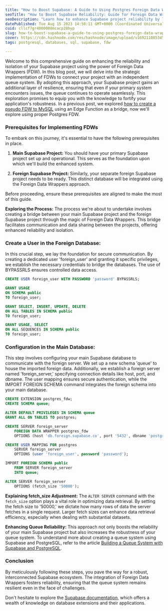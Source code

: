 ```yaml
---
title: "How to Boost Supabase: A Guide to Using Postgres Foreign Data Wrappers"
seoTitle: "How to Boost Supabase Reliability: Guide for Foreign Data Wrappers"
seoDescription: "Learn how to enhance Supabase project reliability by leveraging Foreign Data Wrappers. Discover seamless integration for improved robustness."
datePublished: Tue Aug 15 2023 14:50:11 GMT+0000 (Coordinated Universal Time)
cuid: cllcf7gr4000008mcacp28byp
slug: how-to-boost-supabase-a-guide-to-using-postgres-foreign-data-wrappers
cover: https://cdn.hashnode.com/res/hashnode/image/upload/v1692110853459/cb4bbb06-3e08-4a8d-94b8-431086b95489.png
tags: postgresql, databases, sql, supabase, fdw

---
```


Welcome to this comprehensive guide on enhancing the reliability and isolation of your Supabase project using the power of Foreign Data Wrappers (FDW). In this blog post, we will delve into the strategic implementation of FDWs to connect your project with an independent queue system. By adopting this approach, your Supabase project gains an additional layer of resilience, ensuring that even if your primary system encounters issues, the queue continues to operate seamlessly. This exploration promises to equip you with the knowledge to fortify your application's robustness. In a previous post, we explored [how to create a pseudo FDW to MySQL](https://blog.mansueli.com/mysql-foreign-data-wrapper-supabase-postgresql-edge-functions) using an Edge Function as a bridge, now we'll explore using proper Postgres FDW.

### **Prerequisites for Implementing FDWs**

To embark on this journey, it's essential to have the following prerequisites in place.

1. **Main Supabase Project:** You should have your primary Supabase project set up and operational. This serves as the foundation upon which we'll build the enhanced system.
    
2. **Foreign Supabase Project:** Similarly, your separate foreign Supabase project needs to be ready. This distinct database will be integrated using the Foreign Data Wrappers approach.
    

Before proceeding, ensure these prerequisites are aligned to make the most of this guide.

**Exploring the Process:** The process we're about to undertake involves creating a bridge between your main Supabase project and the foreign Supabase project through the magic of Foreign Data Wrappers. This bridge facilitates communication and data sharing between the projects, offering enhanced reliability and isolation.

### **Create a User in the Foreign Database:**

In this crucial step, we lay the foundation for secure communication. By creating a dedicated user 'foreign\_user' and granting it specific privileges, we establish the necessary credentials to bridge the databases. The use of BYPASSRLS ensures controlled data access.

```sql
CREATE USER foreign_user WITH PASSWORD 'password' BYPASSRLS;

GRANT USAGE 
ON SCHEMA public 
TO foreign_user;

GRANT SELECT, INSERT, UPDATE, DELETE 
ON ALL TABLES IN SCHEMA public 
TO foreign_user;

GRANT USAGE, SELECT 
ON ALL SEQUENCES IN SCHEMA public 
TO foreign_user;
```

### **Configuration in the Main Database:**

This step involves configuring your main Supabase database to communicate with the foreign server. We set up a new schema 'queue' to house the imported foreign data. Additionally, we establish a foreign server named 'foreign\_server,' specifying connection details like host, port, and dbname. The user mapping ensures secure authentication, while the IMPORT FOREIGN SCHEMA command integrates the foreign schema into your main database.

```sql
CREATE EXTENSION postgres_fdw;
CREATE SCHEMA queue;

ALTER DEFAULT PRIVILEGES IN SCHEMA queue
GRANT ALL ON TABLES TO postgres;

CREATE SERVER foreign_server
    FOREIGN DATA WRAPPER postgres_fdw
    OPTIONS (host 'db.foreign.supabase.co', port '5432', dbname 'postgres');

CREATE USER MAPPING FOR postgres
    SERVER foreign_server
    OPTIONS (user 'foreign_user', password 'password');

IMPORT FOREIGN SCHEMA public
    FROM SERVER foreign_server
    INTO queue;

ALTER SERVER foreign_server 
    OPTIONS (fetch_size '50000');
```

**Explaining fetch\_size Adjustment:** The `ALTER SERVER` command with the `fetch_size` option plays a vital role in optimizing data retrieval. By setting the fetch size to '50000,' we dictate how many rows of data the server fetches in a single request. Larger fetch sizes can enhance data retrieval efficiency, especially when dealing with substantial datasets.

**Enhancing Queue Reliability:** This approach not only boosts the reliability of your main Supabase project but also increases the robustness of your queue system. To understand more about creating a queue system using Supabase and PostgreSQL, refer to the article [Building a Queue System with Supabase and PostgreSQL](https://blog.mansueli.com/building-a-queue-system-with-supabase-and-postgresql).

### **Conclusion**

By meticulously following these steps, you pave the way for a robust, interconnected Supabase ecosystem. The integration of Foreign Data Wrappers fosters reliability, ensuring that the queue system remains resilient even in the face of challenges.

Don't hesitate to explore the [Supabase documentation](https://supabase.com/docs/guides/database/extensions), which offers a wealth of knowledge on database extensions and their applications.